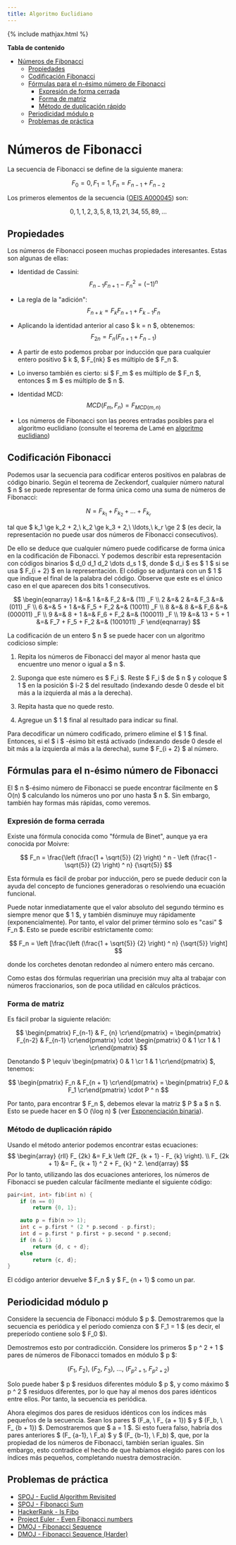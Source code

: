 ```yaml
---
title: Algoritmo Euclidiano
---
```

{% include mathjax.html %}

**Tabla de contenido**

- [Números de Fibonacci](#números-de-fibonacci)
  - [Propiedades](#propiedades)
  - [Codificación Fibonacci](#codificación-fibonacci)
  - [Fórmulas para el n-ésimo número de Fibonacci](#fórmulas-para-el-n-ésimo-número-de-fibonacci)
    - [Expresión de forma cerrada](#expresión-de-forma-cerrada)
    - [Forma de matriz](#forma-de-matriz)
    - [Método de duplicación rápido](#método-de-duplicación-rápido)
  - [Periodicidad módulo p](#periodicidad-módulo-p)
  - [Problemas de práctica](#problemas-de-práctica)

# Números de Fibonacci

La secuencia de Fibonacci se define de la siguiente manera:

$$ F_0 = 0, F_1 ​​= 1, F_n = F_{n-1} + F_{n-2} $$

Los primeros elementos de la secuencia ([OEIS A000045](http://oeis.org/A000045)) son:

$$ 0, 1, 1, 2, 3, 5, 8, 13, 21, 34, 55, 89, ... $$

## Propiedades

Los números de Fibonacci poseen muchas propiedades interesantes. Estas son algunas de ellas:

* Identidad de Cassini:
  $$ F_{n-1} F_{n + 1} - F_n ^ 2 = (-1) ^ n $$

* La regla de la "adición":
  $$ F_{n + k} = F_k F_{n + 1} + F_{k-1} F_n $$

* Aplicando la identidad anterior al caso $ k = n $, obtenemos:
  $$ F_{2n} = F_n (F_{n + 1} + F_{n-1}) $$

* A partir de esto podemos probar por inducción que para cualquier entero positivo $ k $, $ F_{nk} $ es múltiplo de $ F_n $.

* Lo inverso también es cierto: si $ F_m $ es múltiplo de $ F_n $, entonces $ m $ es múltiplo de $ n $.

* Identidad MCD:
  $$ MCD(F_m, F_n) = F_{MCD(m, n)} $$

* Los números de Fibonacci son las peores entradas posibles para el algoritmo euclidiano (consulte el teorema de Lamé en [algoritmo euclidiano](./algebra/fundamentos/algoritmo-euclidiano.html))

## Codificación Fibonacci

Podemos usar la secuencia para codificar enteros positivos en palabras de código binario. Según el teorema de Zeckendorf, cualquier número natural $ n $ se puede representar de forma única como una suma de números de Fibonacci:

$$ N = F_{k_1} + F_{k_2} + \ldots + F_{k_r} $$

tal que $ k_1 \ge k_2 + 2,\ k_2 \ge k_3 + 2,\ \ldots,\ k_r \ge 2 $ (es decir, la representación no puede usar dos números de Fibonacci consecutivos).

De ello se deduce que cualquier número puede codificarse de forma única en la codificación de Fibonacci.
Y podemos describir esta representación con códigos binarios $ d_0 d_1 d_2 \dots d_s 1 $, donde $ d_i $ es $ 1 $ si se usa $ F_{i + 2} $ en la representación.
El código se adjuntará con un $ 1 $ que indique el final de la palabra del código.
Observe que este es el único caso en el que aparecen dos bits 1 consecutivos.

$$ \begin{eqnarray}
1 &=& 1 &=& F_2 &=& (11) _F \\
2 &=& 2 &=& F_3 &=& (011) _F \\
6 &=& 5 + 1 &=& F_5 + F_2 &=& (10011) _F \\
8 &=& 8 &=& F_6 &=& (000011) _F \\
9 &=& 8 + 1 &=& F_6 + F_2 &=& (100011) _F \\
19 &=& 13 + 5 + 1 &=& F_7 + F_5 + F_2 &=& (1001011) _F
\end{eqnarray} $$

La codificación de un entero $ n $ se puede hacer con un algoritmo codicioso simple:

1. Repita los números de Fibonacci del mayor al menor hasta que encuentre uno menor o igual a $ n $.

2. Suponga que este número es $ F_i $. Reste $ F_i $ de $ n $ y coloque $ 1 $ en la posición $ i-2 $ del resultado (indexando desde 0 desde el bit más a la izquierda al más a la derecha).

3. Repita hasta que no quede resto.

4. Agregue un $ 1 $ final al resultado para indicar su final.

Para decodificar un número codificado, primero elimine el $ 1 $ final. Entonces, si el $ i $ -ésimo bit está activado (indexando desde 0 desde el bit más a la izquierda al más a la derecha), sume $ F_{i + 2} $ al número.

## Fórmulas para el n-ésimo número de Fibonacci

El $ n $-ésimo número de Fibonacci se puede encontrar fácilmente en $ O(n) $ calculando los números uno por uno hasta $ n $. Sin embargo, también hay formas más rápidas, como veremos.

### Expresión de forma cerrada

Existe una fórmula conocida como "fórmula de Binet", aunque ya era conocida por Moivre:

$$ F_n = \frac{\left (\frac{1 + \sqrt{5}} {2} \right) ^ n - \left (\frac{1 - \sqrt{5}} {2} \right) ^ n} {\sqrt{5}} $$

Esta fórmula es fácil de probar por inducción, pero se puede deducir con la ayuda del concepto de funciones generadoras o resolviendo una ecuación funcional.

Puede notar inmediatamente que el valor absoluto del segundo término es siempre menor que $ 1 $, y también disminuye muy rápidamente (exponencialmente). Por tanto, el valor del primer término solo es "casi" $ F_n $. Esto se puede escribir estrictamente como:

$$ F_n = \left [\frac{\left (\frac{1 + \sqrt{5}} {2} \right) ^ n} {\sqrt{5}} \right] $$

donde los corchetes denotan redondeo al número entero más cercano.

Como estas dos fórmulas requerirían una precisión muy alta al trabajar con números fraccionarios, son de poca utilidad en cálculos prácticos.

### Forma de matriz

Es fácil probar la siguiente relación:

$$ \begin{pmatrix} F_{n-1} & F_ {n} \cr\end{pmatrix} = \begin{pmatrix} F_{n-2} & F_{n-1} \cr\end{pmatrix} \cdot \begin{pmatrix} 0 & 1 \cr 1 & 1 \cr\end{pmatrix} $$

Denotando $ P \equiv \begin{pmatrix} 0 & 1 \cr 1 & 1 \cr\end{pmatrix} $, tenemos:

$$ \begin{pmatrix} F_n & F_{n + 1} \cr\end{pmatrix} = \begin{pmatrix} F_0 & F_1 \cr\end{pmatrix} \cdot P ^ n $$

Por tanto, para encontrar $ F_n $, debemos elevar la matriz $ P $ a $ n $. Esto se puede hacer en $ O (\log n) $ (ver [Exponenciación binaria](./algebra/fundamentos/exponenciacion-binaria.html)).

### Método de duplicación rápido

Usando el método anterior podemos encontrar estas ecuaciones:
$$ \begin{array} {rll}
                        F_ {2k} &= F_k \left (2F_ {k + 1} - F_ {k} \right). \\
                        F_ {2k + 1} &= F_ {k + 1} ^ 2 + F_ {k} ^ 2.
\end{array} $$
Por lo tanto, utilizando las dos ecuaciones anteriores, los números de Fibonacci se pueden calcular fácilmente mediante el siguiente código:

```cpp
pair<int, int> fib(int n) {
    if (n == 0)
        return {0, 1};

    auto p = fib(n >> 1);
    int c = p.first * (2 * p.second - p.first);
    int d = p.first * p.first + p.second * p.second;
    if (n & 1)
        return {d, c + d};
    else
        return {c, d};
}
```

El código anterior devuelve $ F_n $ y $ F_ {n + 1} $ como un par.

## Periodicidad módulo p

Considere la secuencia de Fibonacci módulo $ p $. Demostraremos que la secuencia es periódica y el período comienza con $ F_1 = 1 $ (es decir, el preperíodo contiene solo $ F_0 $).

Demostremos esto por contradicción. Considere los primeros $ p ^ 2 + 1 $ pares de números de Fibonacci tomados en módulo $ p $:

$$ (F_1, \ F_2), \ (F_2, \ F_3), \ \ldots, \ (F_ {p ^ 2 + 1}, \ F_ {p ^ 2 + 2}) $$

Solo puede haber $ p $ residuos diferentes módulo $ p $, y como máximo $ p ^ 2 $ residuos diferentes, por lo que hay al menos dos pares idénticos entre ellos. Por tanto, la secuencia es periódica.

Ahora elegimos dos pares de residuos idénticos con los índices más pequeños de la secuencia. Sean los pares $ (F_a, \ F_ {a + 1}) $ y $ (F_b, \ F_ {b + 1}) $. Demostraremos que $ a = 1 $. Si esto fuera falso, habría dos pares anteriores $ (F_ {a-1}, \ F_a) $ y $ (F_ {b-1}, \ F_b) $, que, por la propiedad de los números de Fibonacci, también serían iguales. Sin embargo, esto contradice el hecho de que habíamos elegido pares con los índices más pequeños, completando nuestra demostración.

## Problemas de práctica

* [SPOJ - Euclid Algorithm Revisited](http://www.spoj.com/problems/MAIN74/)
* [SPOJ - Fibonacci Sum](http://www.spoj.com/problems/FIBOSUM/)
* [HackerRank - Is Fibo](https://www.hackerrank.com/contests/codesprint5/challenges/is-fibo/problem)
* [Project Euler - Even Fibonacci numbers](https://www.hackerrank.com/contests/projecteuler/challenges/euler002/problem)
* [DMOJ - Fibonacci Sequence](https://dmoj.ca/problem/fibonacci)
* [DMOJ - Fibonacci Sequence (Harder)](https://dmoj.ca/problem/fibonacci2)
